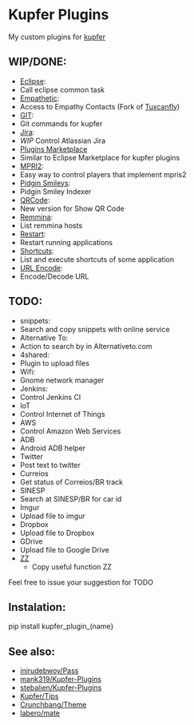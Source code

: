 Kupfer Plugins
==============

My custom plugins for [kupfer](https://github.com/kupferlauncher/kupfer/)

WIP/DONE:
---------

* [Eclipse](./k2e):
 * Call eclipse common task
* [Empathetic](./empathetic):
 * Access to Empathy Contacts (Fork of [Tuxcanfly](https://github.com/tuxcanfly/kupfer/blob/master/kupfer/plugin/empathy.py))
* [GIT](./git):
 * Git commands for kupfer
* [Jira](./jira_plugin):
 * *WIP* Control Atlassian Jira
* [Plugins Marketplace](./marketplace)
 * Similar to Eclipse Marketplace for kupfer plugins
* [MPRI2](./mpris_2):
 * Easy way to control  players that implement mpris2
* [Pidgin Smileys](./pidgin_smiley):
 * Pidgin Smiley Indexer
* [QRCode](./show_qrcode):
 * New version for Show QR Code
* [Remmina](./remmina):
 * List remmina hosts
* [Restart](./restart_app):
 * Restart running applications
* [Shortcuts](./shortcuts):
 * List and execute shortcuts of some application
* [URL Encode](./url_encode):
 * Encode/Decode URL


TODO:
-----
* snippets:
 * Search and copy snippets with online service
* Alternative To:
 * Action to search by in Alternativeto.com
* 4shared:
 * Plugin to upload files
* Wifi:
 * Gnome network manager
* Jenkins:
 * Control Jenkins CI
* IoT
 * Control Internet of Things
* AWS
 * Control Amazon Web Services
* ADB
 * Android ADB helper
* Twitter
 * Post text to twitter
* Curreios
 * Get status of Correios/BR track
* SINESP
 * Search at SINESP/BR for car id
* Imgur
 * Upload file to imgur
* Dropbox
 * Upload file to Dropbox
* GDrive
 * Upload file to Google Drive
* [ZZ](https://github.com/funcoeszz/funcoeszz)
  * Copy useful function ZZ

Feel free to issue your suggestion for TODO


Instalation:
------------

pip install kupfer_plugin_(name}


See also:
---------

* [inirudebwoy/Pass](https://github.com/inirudebwoy/kupfer/blob/master/kupfer/plugin/pass.py)
* [mank319/Kupfer-Plugins](https://github.com/mank319/Kupfer-Plugins)
* [stebalien/Kupfer-Plugins](http://stebalien.com/blog/kupfer-plugins/)
* [Kupfer/Tips](https://wiki.gnome.org/Apps/Kupfer/Tips)
* [Crunchbang/Theme](http://crunchbang.org/forums/viewtopic.php?id=27501)
* [labero/mate](https://github.com/labero/kupfer/blob/MATE-desktop/kupfer/plugin/session_mate.py)
